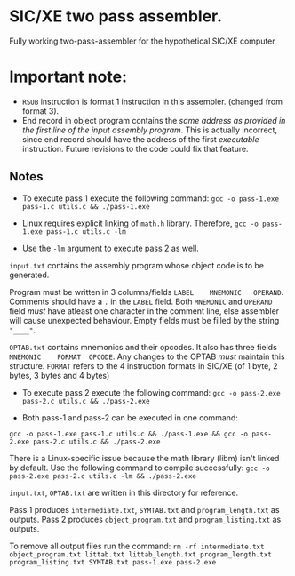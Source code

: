 # SIC/XE two pass assembler.

Fully working two-pass-assembler for the hypothetical SIC/XE computer

# Important note:

- `RSUB` instruction is format 1 instruction in this assembler. (changed from format 3).
- End record in object program contains the _same address as provided in the first line of the input assembly program_. This is actually incorrect, since end record should have the address of the first _executable_ instruction. Future revisions to the code could fix that feature.

## Notes

- To execute pass 1 execute the following command:
  `gcc -o pass-1.exe pass-1.c utils.c && ./pass-1.exe`

- Linux requires explicit linking of `math.h` library. Therefore,
  `gcc -o pass-1.exe pass-1.c utils.c -lm`

- Use the `-lm` argument to execute pass 2 as well.

`input.txt` contains the assembly program whose object code is to be generated.

Program must be written in 3 columns/fields `LABEL    MNEMONIC   OPERAND`.
Comments should have a `.` in the `LABEL` field. Both `MNEMONIC` and `OPERAND` field _must_ have atleast one character in the comment line, else assembler will cause unexpected behaviour.
Empty fields must be filled by the string `"____"`.

`OPTAB.txt` contains mnemonics and their opcodes. It also has three fields `MNEMONIC    FORMAT  OPCODE`. Any changes to the OPTAB _must_ maintain this structure. `FORMAT` refers to the 4 instruction formats in SIC/XE (of 1 byte, 2 bytes, 3 bytes and 4 bytes)

- To execute pass 2 execute the following command:
  `gcc -o pass-2.exe pass-2.c utils.c && ./pass-2.exe`

- Both pass-1 and pass-2 can be executed in one command:

`gcc -o pass-1.exe pass-1.c utils.c && ./pass-1.exe && gcc -o pass-2.exe pass-2.c utils.c && ./pass-2.exe`

There is a Linux-specific issue because the math library (libm) isn't linked by default. Use the following command to compile successfully:
`gcc -o pass-2.exe pass-2.c utils.c -lm && ./pass-2.exe`

`input.txt`, `OPTAB.txt` are written in this directory for reference.

Pass 1 produces `intermediate.txt`, `SYMTAB.txt` and `program_length.txt` as outputs.
Pass 2 produces `object_program.txt` and `program_listing.txt` as outputs.

To remove all output files run the command:
`rm -rf intermediate.txt object_program.txt littab.txt littab_length.txt program_length.txt program_listing.txt SYMTAB.txt pass-1.exe pass-2.exe`
